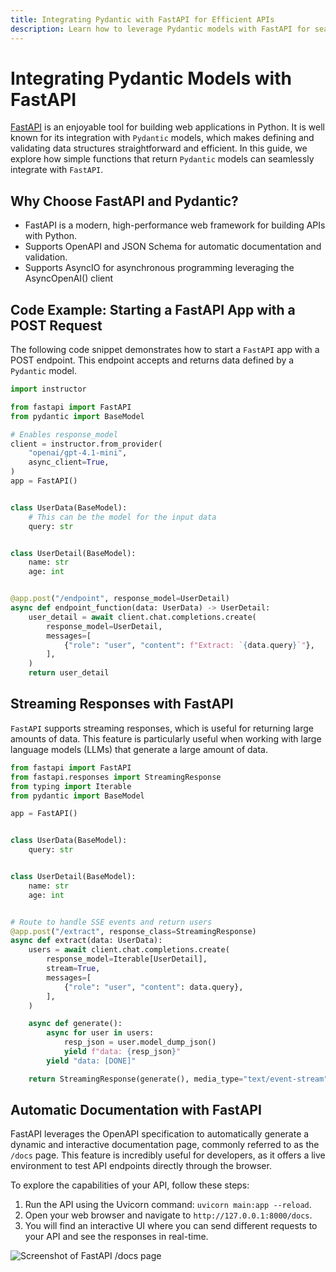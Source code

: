 ```yaml
---
title: Integrating Pydantic with FastAPI for Efficient APIs
description: Learn how to leverage Pydantic models with FastAPI for seamless API development and automatic documentation.
---
```


# Integrating Pydantic Models with FastAPI

[FastAPI](https://fastapi.tiangolo.com/) is an enjoyable tool for building web applications in Python. It is well known for its integration with `Pydantic` models, which makes defining and validating data structures straightforward and efficient. In this guide, we explore how simple functions that return `Pydantic` models can seamlessly integrate with `FastAPI`.

## Why Choose FastAPI and Pydantic?

- FastAPI is a modern, high-performance web framework for building APIs with Python.
- Supports OpenAPI and JSON Schema for automatic documentation and validation.
- Supports AsyncIO for asynchronous programming leveraging the AsyncOpenAI() client

## Code Example: Starting a FastAPI App with a POST Request

The following code snippet demonstrates how to start a `FastAPI` app with a POST endpoint. This endpoint accepts and returns data defined by a `Pydantic` model.

```python
import instructor

from fastapi import FastAPI
from pydantic import BaseModel

# Enables response_model
client = instructor.from_provider(
    "openai/gpt-4.1-mini",
    async_client=True,
)
app = FastAPI()


class UserData(BaseModel):
    # This can be the model for the input data
    query: str


class UserDetail(BaseModel):
    name: str
    age: int


@app.post("/endpoint", response_model=UserDetail)
async def endpoint_function(data: UserData) -> UserDetail:
    user_detail = await client.chat.completions.create(
        response_model=UserDetail,
        messages=[
            {"role": "user", "content": f"Extract: `{data.query}`"},
        ],
    )
    return user_detail
```

## Streaming Responses with FastAPI

`FastAPI` supports streaming responses, which is useful for returning large amounts of data. This feature is particularly useful when working with large language models (LLMs) that generate a large amount of data.

```python hl_lines="6-7"
from fastapi import FastAPI
from fastapi.responses import StreamingResponse
from typing import Iterable
from pydantic import BaseModel

app = FastAPI()


class UserData(BaseModel):
    query: str


class UserDetail(BaseModel):
    name: str
    age: int


# Route to handle SSE events and return users
@app.post("/extract", response_class=StreamingResponse)
async def extract(data: UserData):
    users = await client.chat.completions.create(
        response_model=Iterable[UserDetail],
        stream=True,
        messages=[
            {"role": "user", "content": data.query},
        ],
    )

    async def generate():
        async for user in users:
            resp_json = user.model_dump_json()
            yield f"data: {resp_json}"
        yield "data: [DONE]"

    return StreamingResponse(generate(), media_type="text/event-stream")
```

## Automatic Documentation with FastAPI

FastAPI leverages the OpenAPI specification to automatically generate a dynamic and interactive documentation page, commonly referred to as the `/docs` page. This feature is incredibly useful for developers, as it offers a live environment to test API endpoints directly through the browser.

To explore the capabilities of your API, follow these steps:

1. Run the API using the Uvicorn command: `uvicorn main:app --reload`.
2. Open your web browser and navigate to `http://127.0.0.1:8000/docs`.
3. You will find an interactive UI where you can send different requests to your API and see the responses in real-time.

![Screenshot of FastAPI /docs page](response.png)
